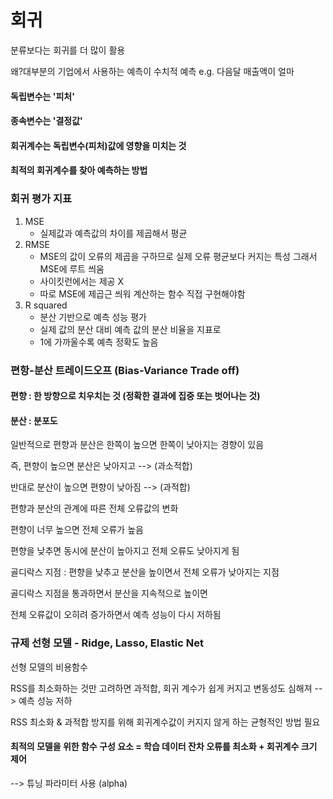 # 회귀

분류보다는 회귀를 더 많이 활용

왜?대부분의 기업에서 사용하는 예측이 수치적 예측 e.g. 다음달 매출액이 얼마 

#### 독립변수는 '피처' 

#### 종속변수는 '결정값'

#### 회귀계수는 독립변수(피처)값에 영향을 미치는 것 

#### 최적의 회귀계수를 찾아 예측하는 방법 

### 회귀 평가 지표

1. MSE 
   * 실제값과 예측값의 차이를 제곱해서 평균
2. RMSE
   * MSE의 값이 오류의 제곱을 구하므로 실제 오류 평균보다 커지는 특성 그래서 MSE에 루트 씌움
   * 사이킷런에서는 제공 X
   * 따로 MSE에 제곱근 씌워 계산하는 함수 직접 구현해야함
3. R squared
   * 분산 기반으로 예측 성능 평가
   * 실제 값의 분산 대비 예측 값의 분산 비율을 지표로
   * 1에 가까울수록 예측 정확도 높음 



### 편항-분산 트레이드오프 (Bias-Variance Trade off)

#### 편향 : 한 방향으로 치우치는 것 (정확한 결과에 집중 또는 벗어나는 것)



#### 분산 : 분포도



일반적으로 편향과 분산은 한쪽이 높으면 한쪽이 낮아지는 경향이 있음

즉, 편향이 높으면 분산은 낮아지고 -->  (과소적합)

반대로 분산이 높으면 편향이 낮아짐 --> (과적합)



편향과 분산의 관계에 따른 전체 오류값의 변화

편향이 너무 높으면 전체 오류가 높음

편향을 낮추면 동시에 분산이 높아지고 전체 오류도 낮아지게 됨

골디락스 지점 : 편향을 낮추고 분산을 높이면서 전체 오류가 낮아지는 지점

골디락스 지점을 통과하면서 분산을 지속적으로 높이면

전체 오류값이 오히려 증가하면서 예측 성능이 다시 저하됨



### 규제 선형 모델 - Ridge, Lasso, Elastic Net

선형 모델의 비용함수 

RSS를 최소화하는 것만 고려하면 과적합, 회귀 계수가 쉽게 커지고 변동성도 심해져 --> 예측 성능 저하

RSS 최소화 & 과적합 방지를 위해 회귀계수값이 커지지 않게 하는 균형적인 방법 필요



#### 최적의 모델을 위한 함수 구성 요소 = 학습 데이터 잔차 오류를 최소화 + 회귀계수 크기 제어

--> 튜닝 파라미터 사용 (alpha)